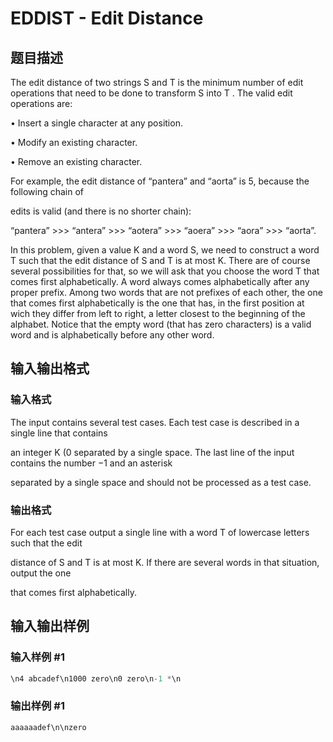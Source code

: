 # EDDIST - Edit Distance

## 题目描述

The edit distance of two strings S and T is the minimum number of edit operations that need to be done to transform S into T . The valid edit operations are:

• Insert a single character at any position.

• Modify an existing character.

• Remove an existing character.

For example, the edit distance of “pantera” and “aorta” is 5, because the following chain of

edits is valid (and there is no shorter chain):

“pantera” >>> “antera” >>> “aotera” >>> “aoera” >>> “aora” >>> “aorta”.

In this problem, given a value K and a word S, we need to construct a word T such that the edit distance of S and T is at most K. There are of course several possibilities for that, so we will ask that you choose the word T that comes first alphabetically. A word always comes alphabetically after any proper prefix. Among two words that are not prefixes of each other, the one that comes first alphabetically is the one that has, in the first position at wich they differ from left to right, a letter closest to the beginning of the alphabet. Notice that the empty word (that has zero characters) is a valid word and is alphabetically before any other word.

## 输入输出格式

### 输入格式

The input contains several test cases. Each test case is described in a single line that contains

an integer K (0 separated by a single space. The last line of the input contains the number −1 and an asterisk

separated by a single space and should not be processed as a test case.

### 输出格式

For each test case output a single line with a word T of lowercase letters such that the edit

distance of S and T is at most K. If there are several words in that situation, output the one

that comes first alphabetically.

## 输入输出样例

### 输入样例 #1

```cpp
\n4 abcadef\n1000 zero\n0 zero\n-1 *\n
```


### 输出样例 #1

```cpp
aaaaaadef\n\nzero
```



